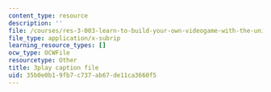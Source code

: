 ```yaml
---
content_type: resource
description: ''
file: /courses/res-3-003-learn-to-build-your-own-videogame-with-the-unity-game-engine-and-microsoft-kinect-january-iap-2017/35b0e0b19fb7c737ab67de11ca3660f5_ZVnrpjIVU.srt
file_type: application/x-subrip
learning_resource_types: []
ocw_type: OCWFile
resourcetype: Other
title: 3play caption file
uid: 35b0e0b1-9fb7-c737-ab67-de11ca3660f5
---
```

